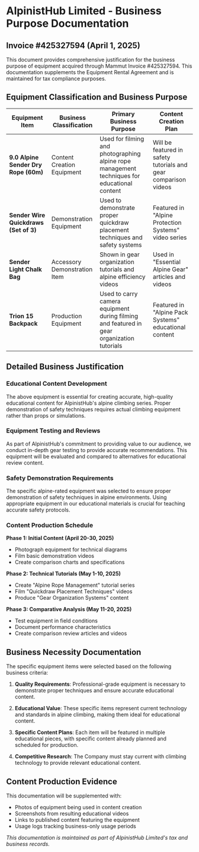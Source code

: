 # AlpinistHub Limited - Business Purpose Documentation
## Invoice #425327594 (April 1, 2025)

This document provides comprehensive justification for the business purpose of equipment acquired through Mammut Invoice #425327594. This documentation supplements the Equipment Rental Agreement and is maintained for tax compliance purposes.

## Equipment Classification and Business Purpose

| Equipment Item | Business Classification | Primary Business Purpose | Content Creation Plan |
|----------------|-------------------------|--------------------------|----------------------|
| **9.0 Alpine Sender Dry Rope (60m)** | Content Creation Equipment | Used for filming and photographing alpine rope management techniques for educational content | Will be featured in safety tutorials and gear comparison videos |
| **Sender Wire Quickdraws (Set of 3)** | Demonstration Equipment | Used to demonstrate proper quickdraw placement techniques and safety systems | Featured in "Alpine Protection Systems" video series |
| **Sender Light Chalk Bag** | Accessory Demonstration Item | Shown in gear organization tutorials and alpine efficiency videos | Used in "Essential Alpine Gear" articles and videos |
| **Trion 15 Backpack** | Production Equipment | Used to carry camera equipment during filming and featured in gear organization tutorials | Featured in "Alpine Pack Systems" educational content |

## Detailed Business Justification

### Educational Content Development
The above equipment is essential for creating accurate, high-quality educational content for AlpinistHub's alpine climbing series. Proper demonstration of safety techniques requires actual climbing equipment rather than props or simulations.

### Equipment Testing and Reviews
As part of AlpinistHub's commitment to providing value to our audience, we conduct in-depth gear testing to provide accurate recommendations. This equipment will be evaluated and compared to alternatives for educational review content.

### Safety Demonstration Requirements
The specific alpine-rated equipment was selected to ensure proper demonstration of safety techniques in alpine environments. Using appropriate equipment in our educational materials is crucial for teaching accurate safety protocols.

### Content Production Schedule

**Phase 1: Initial Content (April 20-30, 2025)**
- Photograph equipment for technical diagrams
- Film basic demonstration videos
- Create comparison charts and specifications

**Phase 2: Technical Tutorials (May 1-10, 2025)**
- Create "Alpine Rope Management" tutorial series
- Film "Quickdraw Placement Techniques" videos
- Produce "Gear Organization Systems" content

**Phase 3: Comparative Analysis (May 11-20, 2025)**
- Test equipment in field conditions
- Document performance characteristics
- Create comparison review articles and videos

## Business Necessity Documentation

The specific equipment items were selected based on the following business criteria:

1. **Quality Requirements**: Professional-grade equipment is necessary to demonstrate proper techniques and ensure accurate educational content.

2. **Educational Value**: These specific items represent current technology and standards in alpine climbing, making them ideal for educational content.

3. **Specific Content Plans**: Each item will be featured in multiple educational pieces, with specific content already planned and scheduled for production.

4. **Competitive Research**: The Company must stay current with climbing technology to provide relevant educational content.

## Content Production Evidence

This documentation will be supplemented with:
- Photos of equipment being used in content creation
- Screenshots from resulting educational videos
- Links to published content featuring the equipment
- Usage logs tracking business-only usage periods

*This documentation is maintained as part of AlpinistHub Limited's tax and business records.*
